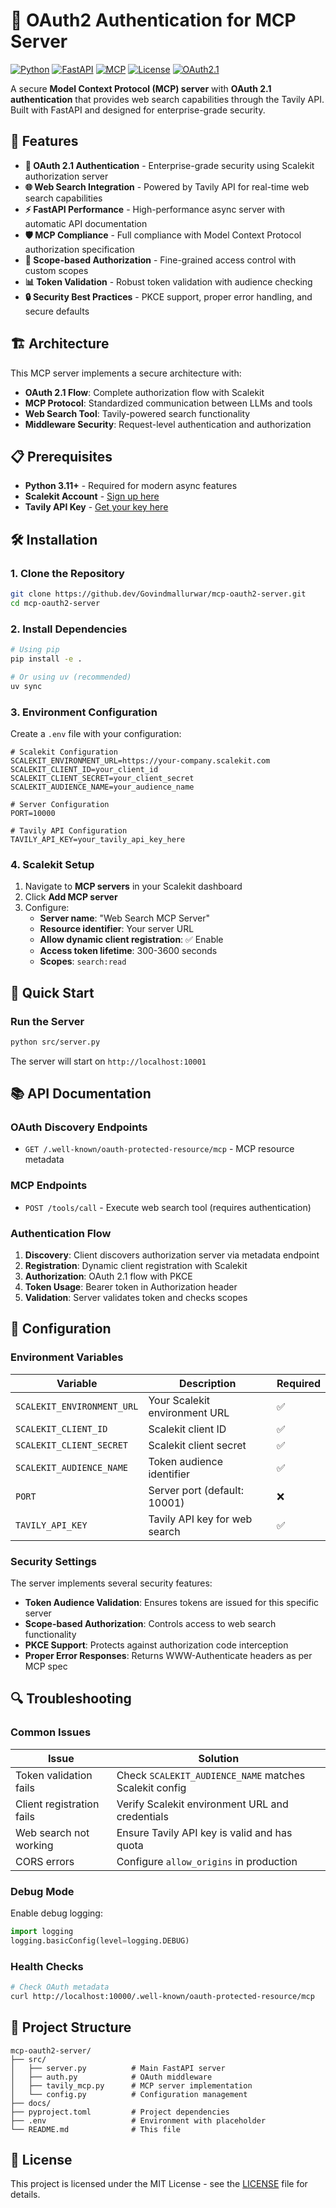 # 🔐 OAuth2 Authentication for MCP Server

[![Python](https://img.shields.io/badge/Python-3.11+-blue.svg)](https://www.python.org/downloads/)
[![FastAPI](https://img.shields.io/badge/FastAPI-0.115+-green.svg)](https://fastapi.tiangolo.com/)
[![MCP](https://img.shields.io/badge/MCP-1.9+-orange.svg)](https://modelcontextprotocol.io/)
[![License](https://img.shields.io/badge/License-MIT-yellow.svg)](LICENSE)
[![OAuth2.1](https://img.shields.io/badge/OAuth-2.1-red.svg)](https://oauth.net/2.1/)

A secure **Model Context Protocol (MCP) server** with **OAuth 2.1 authentication** that provides web search capabilities through the Tavily API. Built with FastAPI and designed for enterprise-grade security.
## 🚀 Features

- **🔐 OAuth 2.1 Authentication** - Enterprise-grade security using Scalekit authorization server
- **🌐 Web Search Integration** - Powered by Tavily API for real-time web search capabilities
- **⚡ FastAPI Performance** - High-performance async server with automatic API documentation
- **🛡️ MCP Compliance** - Full compliance with Model Context Protocol authorization specification
- **🎯 Scope-based Authorization** - Fine-grained access control with custom scopes
- **📊 Token Validation** - Robust token validation with audience checking
- **🔒 Security Best Practices** - PKCE support, proper error handling, and secure defaults

## 🏗️ Architecture

This MCP server implements a secure architecture with:

- **OAuth 2.1 Flow**: Complete authorization flow with Scalekit
- **MCP Protocol**: Standardized communication between LLMs and tools
- **Web Search Tool**: Tavily-powered search functionality
- **Middleware Security**: Request-level authentication and authorization

## 📋 Prerequisites

- **Python 3.11+** - Required for modern async features
- **Scalekit Account** - [Sign up here](https://app.scalekit.com/ws/signup)
- **Tavily API Key** - [Get your key here](https://tavily.com)

## 🛠️ Installation

### 1. Clone the Repository

```bash
git clone https://github.dev/Govindmallurwar/mcp-oauth2-server.git
cd mcp-oauth2-server
```

### 2. Install Dependencies

```bash
# Using pip
pip install -e .

# Or using uv (recommended)
uv sync
```

### 3. Environment Configuration

Create a `.env` file with your configuration:

```env
# Scalekit Configuration
SCALEKIT_ENVIRONMENT_URL=https://your-company.scalekit.com
SCALEKIT_CLIENT_ID=your_client_id
SCALEKIT_CLIENT_SECRET=your_client_secret
SCALEKIT_AUDIENCE_NAME=your_audience_name

# Server Configuration
PORT=10000

# Tavily API Configuration
TAVILY_API_KEY=your_tavily_api_key_here
```

### 4. Scalekit Setup

1. Navigate to **MCP servers** in your Scalekit dashboard
2. Click **Add MCP server**
3. Configure:
    - **Server name**: "Web Search MCP Server"
    - **Resource identifier**: Your server URL
    - **Allow dynamic client registration**: ✅ Enable
    - **Access token lifetime**: 300-3600 seconds
    - **Scopes**: `search:read`

## 🚀 Quick Start

### Run the Server

```bash
python src/server.py
```

The server will start on `http://localhost:10001`


## 📚 API Documentation

### OAuth Discovery Endpoints

- `GET /.well-known/oauth-protected-resource/mcp` - MCP resource metadata

### MCP Endpoints

- `POST /tools/call` - Execute web search tool (requires authentication)

### Authentication Flow

1. **Discovery**: Client discovers authorization server via metadata endpoint
2. **Registration**: Dynamic client registration with Scalekit
3. **Authorization**: OAuth 2.1 flow with PKCE
4. **Token Usage**: Bearer token in Authorization header
5. **Validation**: Server validates token and checks scopes

## 🔧 Configuration

### Environment Variables

| Variable | Description                   | Required |
|----------|-------------------------------|----------|
| `SCALEKIT_ENVIRONMENT_URL` | Your Scalekit environment URL | ✅ |
| `SCALEKIT_CLIENT_ID` | Scalekit client ID            | ✅ |
| `SCALEKIT_CLIENT_SECRET` | Scalekit client secret        | ✅ |
| `SCALEKIT_AUDIENCE_NAME` | Token audience identifier     | ✅ |
| `PORT` | Server port (default: 10001)  | ❌ |
| `TAVILY_API_KEY` | Tavily API key for web search | ✅ |

### Security Settings

The server implements several security features:

- **Token Audience Validation**: Ensures tokens are issued for this specific server
- **Scope-based Authorization**: Controls access to web search functionality
- **PKCE Support**: Protects against authorization code interception
- **Proper Error Responses**: Returns WWW-Authenticate headers as per MCP spec


## 🔍 Troubleshooting

### Common Issues

| Issue | Solution |
|-------|----------|
| Token validation fails | Check `SCALEKIT_AUDIENCE_NAME` matches Scalekit config |
| Client registration fails | Verify Scalekit environment URL and credentials |
| Web search not working | Ensure Tavily API key is valid and has quota |
| CORS errors | Configure `allow_origins` in production |

### Debug Mode

Enable debug logging:

```python
import logging
logging.basicConfig(level=logging.DEBUG)
```

### Health Checks

```bash
# Check OAuth metadata
curl http://localhost:10000/.well-known/oauth-protected-resource/mcp
```

## 📁 Project Structure

```
mcp-oauth2-server/
├── src/
│   ├── server.py          # Main FastAPI server
│   ├── auth.py            # OAuth middleware
│   ├── tavily_mcp.py      # MCP server implementation
│   └── config.py          # Configuration management
├── docs/
├── pyproject.toml         # Project dependencies
├── .env                   # Environment with placeholder
└── README.md              # This file
```


## 📄 License

This project is licensed under the MIT License - see the [LICENSE](LICENSE) file for details.